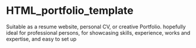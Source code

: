 # HTML_portfolio_template
Suitable as a resume website, personal CV, or creative Portfolio. hopefully ideal for professional persons, for showcasing skills, experience, works and expertise, and easy to set up
